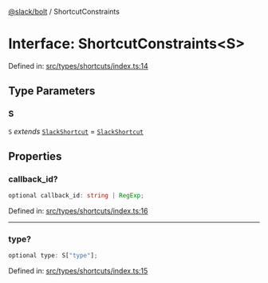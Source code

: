 [@slack/bolt](../index.md) / ShortcutConstraints

# Interface: ShortcutConstraints\<S\>

Defined in: [src/types/shortcuts/index.ts:14](https://github.com/slackapi/bolt-js/blob/main/src/types/shortcuts/index.ts#L14)

## Type Parameters

### S

`S` *extends* [`SlackShortcut`](../type-aliases/SlackShortcut.md) = [`SlackShortcut`](../type-aliases/SlackShortcut.md)

## Properties

### callback\_id?

```ts
optional callback_id: string | RegExp;
```

Defined in: [src/types/shortcuts/index.ts:16](https://github.com/slackapi/bolt-js/blob/main/src/types/shortcuts/index.ts#L16)

***

### type?

```ts
optional type: S["type"];
```

Defined in: [src/types/shortcuts/index.ts:15](https://github.com/slackapi/bolt-js/blob/main/src/types/shortcuts/index.ts#L15)
